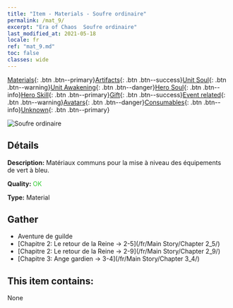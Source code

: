 ```yaml
---
title: "Item - Materials - Soufre ordinaire"
permalink: /mat_9/
excerpt: "Era of Chaos  Soufre ordinaire"
last_modified_at: 2021-05-18
locale: fr
ref: "mat_9.md"
toc: false
classes: wide
---
```

 [Materials](/ItemsFR/){: .btn .btn--primary}[Artifacts](/ItemsFR/Artifacts/){: .btn .btn--success}[Unit Soul](/ItemsFR/UnitSoul/){: .btn .btn--warning}[Unit Awakening](/ItemsFR/UnitAwakening/){: .btn .btn--danger}[Hero Soul](/ItemsFR/HeroSoul/){: .btn .btn--info}[Hero Skill](/ItemsFR/HeroSkill/){: .btn .btn--primary}[Gift](/ItemsFR/Gift/){: .btn .btn--success}[Event related](/ItemsFR/Events/){: .btn .btn--warning}[Avatars](/ItemsFR/Avatars/){: .btn .btn--danger}[Consumables](/ItemsFR/Consumables/){: .btn .btn--info}[Unknown](/ItemsFR/Unknown/){: .btn .btn--primary}

 ![Soufre ordinaire](/images/t/i_cailiao_liuhuang1.png)

## Détails
 **Description:** Matériaux communs pour la mise à niveau des équipements de vert à bleu.

 **Quality:** <span style="color: #32CD32">OK</span>

 **Type:** Material

## Gather

*    Aventure de guilde 
*    [Chapitre 2: Le retour de la Reine -> 2-5](/fr/Main Story/Chapter 2_5/) 
*    [Chapitre 2: Le retour de la Reine -> 2-9](/fr/Main Story/Chapter 2_9/) 
*    [Chapitre 3: Ange gardien -> 3-4](/fr/Main Story/Chapter 3_4/) 

## This item contains:

  None

